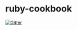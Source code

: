 ruby-cookbook
=============

[![Gitter](https://badges.gitter.im/Join%20Chat.svg)](https://gitter.im/builtbyrobots/ruby-cookbook?utm_source=badge&utm_medium=badge&utm_campaign=pr-badge&utm_content=badge)
